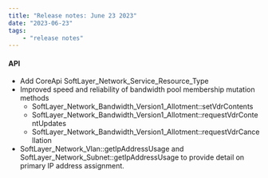 ```yaml
---
title: "Release notes: June 23 2023"
date: "2023-06-23"
tags:
    - "release notes"
---
```


#### API
- Add CoreApi SoftLayer_Network_Service_Resource_Type
- Improved speed and reliability of bandwidth pool membership mutation methods 
    + SoftLayer_Network_Bandwidth_Version1_Allotment::setVdrContents
    + SoftLayer_Network_Bandwidth_Version1_Allotment::requestVdrContentUpdates
    + SoftLayer_Network_Bandwidth_Version1_Allotment::requestVdrCancellation
- SoftLayer_Network_Vlan::getIpAddressUsage and SoftLayer_Network_Subnet::getIpAddressUsage to provide detail on primary IP address assignment.